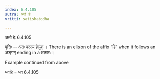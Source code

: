 ```yaml
---
index: 6.4.105
sutra: अतो हेः
vritti: satishabodha

---
```

 अतो हेः 6.4.105 


वृत्तिः -- अतः परस्य हेर्लुक् । There is an elision of the affix “हि” when it follows an अङ्गम् ending in a अकार:। 


Example continued from above 


भवहि = भव 6.4.105 